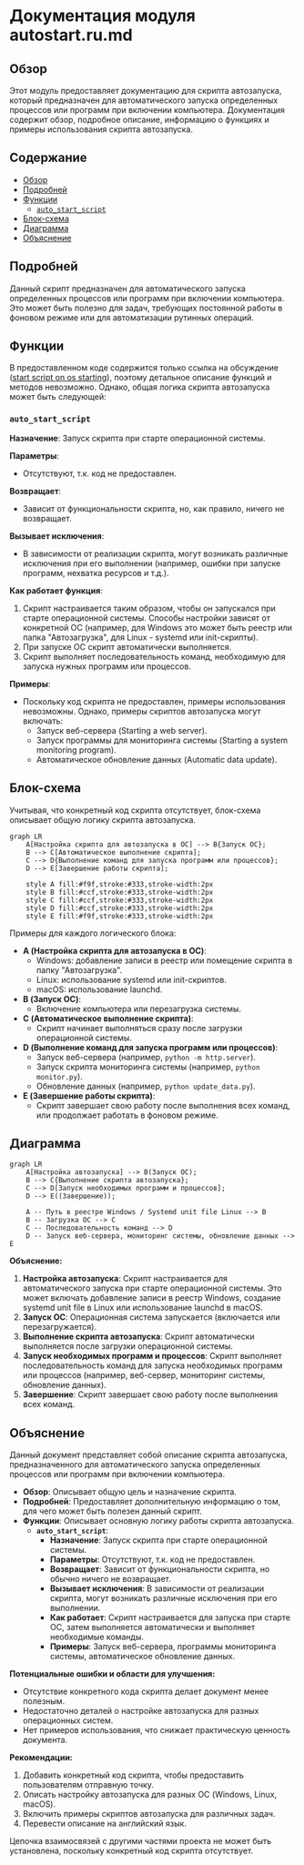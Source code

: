 # Документация модуля autostart.ru.md

## Обзор

Этот модуль предоставляет документацию для скрипта автозапуска, который предназначен для автоматического запуска определенных процессов или программ при включении компьютера. Документация содержит обзор, подробное описание, информацию о функциях и примеры использования скрипта автозапуска.

## Содержание

- [Обзор](#обзор)
- [Подробней](#подробней)
- [Функции](#функции)
  - [`auto_start_script`](#auto_start_script)
- [Блок-схема](#блок-схема)
- [Диаграмма](#диаграмма)
- [Объяснение](#объяснение)

## Подробней

Данный скрипт предназначен для автоматического запуска определенных процессов или программ при включении компьютера. Это может быть полезно для задач, требующих постоянной работы в фоновом режиме или для автоматизации рутинных операций.

## Функции

В предоставленном коде содержится только ссылка на обсуждение ([start script on os starting](https://chatgpt.com/share/674356d7-7ef8-800d-a6ee-476fae293594)), поэтому детальное описание функций и методов невозможно. Однако, общая логика скрипта автозапуска может быть следующей:

### `auto_start_script`

**Назначение**: Запуск скрипта при старте операционной системы.

**Параметры**:

*   Отсутствуют, т.к. код не предоставлен.

**Возвращает**:

*   Зависит от функциональности скрипта, но, как правило, ничего не возвращает.

**Вызывает исключения**:

*   В зависимости от реализации скрипта, могут возникать различные исключения при его выполнении (например, ошибки при запуске программ, нехватка ресурсов и т.д.).

**Как работает функция**:

1.  Скрипт настраивается таким образом, чтобы он запускался при старте операционной системы. Способы настройки зависят от конкретной ОС (например, для Windows это может быть реестр или папка "Автозагрузка", для Linux - systemd или init-скрипты).
2.  При запуске ОС скрипт автоматически выполняется.
3.  Скрипт выполняет последовательность команд, необходимую для запуска нужных программ или процессов.

**Примеры**:

*   Поскольку код скрипта не предоставлен, примеры использования невозможны. Однако, примеры скриптов автозапуска могут включать:
    *   Запуск веб-сервера (Starting a web server).
    *   Запуск программы для мониторинга системы (Starting a system monitoring program).
    *   Автоматическое обновление данных (Automatic data update).

## Блок-схема

Учитывая, что конкретный код скрипта отсутствует, блок-схема описывает общую логику скрипта автозапуска.

```mermaid
graph LR
    A[Настройка скрипта для автозапуска в ОС] --> B{Запуск ОС};
    B --> C[Автоматическое выполнение скрипта];
    C --> D{Выполнение команд для запуска программ или процессов};
    D --> E[Завершение работы скрипта];
    
    style A fill:#f9f,stroke:#333,stroke-width:2px
    style B fill:#ccf,stroke:#333,stroke-width:2px
    style C fill:#ccf,stroke:#333,stroke-width:2px
    style D fill:#ccf,stroke:#333,stroke-width:2px
    style E fill:#f9f,stroke:#333,stroke-width:2px
```

Примеры для каждого логического блока:

*   **A (Настройка скрипта для автозапуска в ОС)**:
    *   Windows: добавление записи в реестр или помещение скрипта в папку "Автозагрузка".
    *   Linux: использование systemd или init-скриптов.
    *   macOS: использование launchd.
*   **B (Запуск ОС)**:
    *   Включение компьютера или перезагрузка системы.
*   **C (Автоматическое выполнение скрипта)**:
    *   Скрипт начинает выполняться сразу после загрузки операционной системы.
*   **D (Выполнение команд для запуска программ или процессов)**:
    *   Запуск веб-сервера (например, `python -m http.server`).
    *   Запуск скрипта мониторинга системы (например, `python monitor.py`).
    *   Обновление данных (например, `python update_data.py`).
*   **E (Завершение работы скрипта)**:
    *   Скрипт завершает свою работу после выполнения всех команд, или продолжает работать в фоновом режиме.

## Диаграмма

```mermaid
graph LR
    A[Настройка автозапуска] --> B(Запуск ОС);
    B --> C{Выполнение скрипта автозапуска};
    C --> D[Запуск необходимых программ и процессов];
    D --> E((Завершение));
    
    A -- Путь в реестре Windows / Systemd unit file Linux --> B
    B -- Загрузка ОС --> C
    C -- Последовательность команд --> D
    D -- Запуск веб-сервера, мониторинг системы, обновление данных --> E
```

**Объяснение:**

1.  **Настройка автозапуска**: Скрипт настраивается для автоматического запуска при старте операционной системы. Это может включать добавление записи в реестр Windows, создание systemd unit file в Linux или использование launchd в macOS.
2.  **Запуск ОС**: Операционная система запускается (включается или перезагружается).
3.  **Выполнение скрипта автозапуска**: Скрипт автоматически выполняется после загрузки операционной системы.
4.  **Запуск необходимых программ и процессов**: Скрипт выполняет последовательность команд для запуска необходимых программ или процессов (например, веб-сервер, мониторинг системы, обновление данных).
5.  **Завершение**: Скрипт завершает свою работу после выполнения всех команд.

## Объяснение

Данный документ представляет собой описание скрипта автозапуска, предназначенного для автоматического запуска определенных процессов или программ при включении компьютера.

*   **Обзор**: Описывает общую цель и назначение скрипта.
*   **Подробней**: Предоставляет дополнительную информацию о том, для чего может быть полезен данный скрипт.
*   **Функции**: Описывает основную логику работы скрипта автозапуска.
    *   **`auto_start_script`**:
        *   **Назначение**: Запуск скрипта при старте операционной системы.
        *   **Параметры**: Отсутствуют, т.к. код не предоставлен.
        *   **Возвращает**: Зависит от функциональности скрипта, но обычно ничего не возвращает.
        *   **Вызывает исключения**: В зависимости от реализации скрипта, могут возникать различные исключения при его выполнении.
        *   **Как работает**: Скрипт настраивается для запуска при старте ОС, затем выполняется автоматически и выполняет необходимые команды.
        *   **Примеры**: Запуск веб-сервера, программы мониторинга системы, автоматическое обновление данных.

**Потенциальные ошибки и области для улучшения:**

*   Отсутствие конкретного кода скрипта делает документ менее полезным.
*   Недостаточно деталей о настройке автозапуска для разных операционных систем.
*   Нет примеров использования, что снижает практическую ценность документа.

**Рекомендации:**

1.  Добавить конкретный код скрипта, чтобы предоставить пользователям отправную точку.
2.  Описать настройку автозапуска для разных ОС (Windows, Linux, macOS).
3.  Включить примеры скриптов автозапуска для различных задач.
4.  Перевести описание на английский язык.

Цепочка взаимосвязей с другими частями проекта не может быть установлена, поскольку конкретный код скрипта отсутствует.